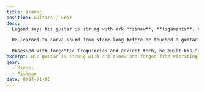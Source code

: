 ```yaml
---
title: Qranog
position: Guitars / Gear
desc: |
  Legend says his guitar is strung with ork **sinew**, **ligaments**, and **tendons**.

  He learned to carve sound from stone long before he touched a guitar.

  Obsessed with forgotten frequencies and ancient tech, he built his first instrument from **cracked relics** and **vibrating boneplates**.
excerpt: His guitar is strung with ork sinew and forged from vibrating boneplates.
gear:
  - Kiesel
  - Fishman
date: 0004-01-01
---
```

